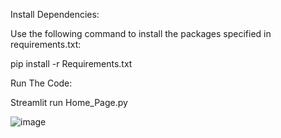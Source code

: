 Install Dependencies:

Use the following command to install the packages specified in requirements.txt:

pip install -r Requirements.txt

Run The Code:

Streamlit run Home_Page.py


![image](https://github.com/user-attachments/assets/3d91891a-eb5c-41e7-b662-7b9bdd7fb3f6)

